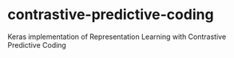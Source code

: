 # contrastive-predictive-coding
Keras implementation of Representation Learning with Contrastive Predictive Coding
